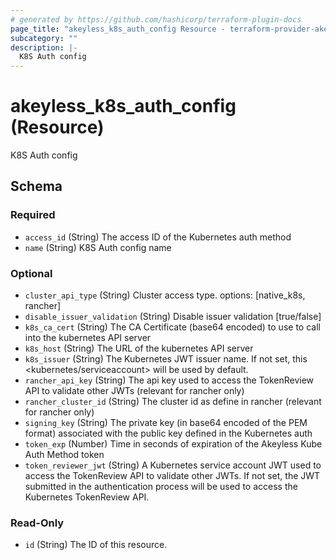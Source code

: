 ```yaml
---
# generated by https://github.com/hashicorp/terraform-plugin-docs
page_title: "akeyless_k8s_auth_config Resource - terraform-provider-akeyless"
subcategory: ""
description: |-
  K8S Auth config
---
```


# akeyless_k8s_auth_config (Resource)

K8S Auth config



<!-- schema generated by tfplugindocs -->
## Schema

### Required

- `access_id` (String) The access ID of the Kubernetes auth method
- `name` (String) K8S Auth config name

### Optional

- `cluster_api_type` (String) Cluster access type. options: [native_k8s, rancher]
- `disable_issuer_validation` (String) Disable issuer validation [true/false]
- `k8s_ca_cert` (String) The CA Certificate (base64 encoded) to use to call into the kubernetes API server
- `k8s_host` (String) The URL of the kubernetes API server
- `k8s_issuer` (String) The Kubernetes JWT issuer name. If not set, this <kubernetes/serviceaccount> will be used by default.
- `rancher_api_key` (String) The api key used to access the TokenReview API to validate other JWTs (relevant for rancher only)
- `rancher_cluster_id` (String) The cluster id as define in rancher (relevant for rancher only)
- `signing_key` (String) The private key (in base64 encoded of the PEM format) associated with the public key defined in the Kubernetes auth
- `token_exp` (Number) Time in seconds of expiration of the Akeyless Kube Auth Method token
- `token_reviewer_jwt` (String) A Kubernetes service account JWT used to access the TokenReview API to validate other JWTs. If not set, the JWT submitted in the authentication process will be used to access the Kubernetes TokenReview API.

### Read-Only

- `id` (String) The ID of this resource.



